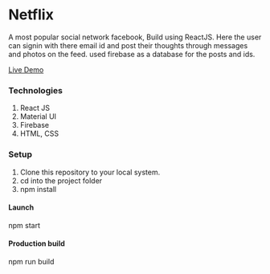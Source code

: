 # Netflix

A most popular social network facebook, Build using ReactJS. Here the user can signin with there
email id and post their thoughts through messages and photos on the feed. used firebase as a database
for the posts and ids.

[Live Demo](https://facebook-clone-17b35.web.app)

### Technologies

1. React JS
2. Material UI
3. Firebase
4. HTML, CSS

### Setup

1. Clone this repository to your local system.
2. cd into the project folder
3. npm install

#### Launch

npm start

#### Production build

npm run build
